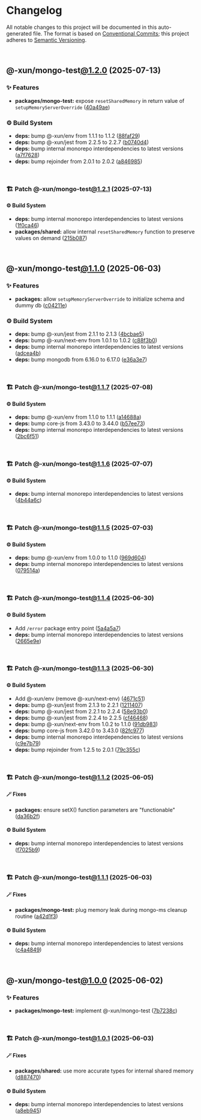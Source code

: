 # Changelog

All notable changes to this project will be documented in this auto-generated
file. The format is based on [Conventional Commits][1];
this project adheres to [Semantic Versioning][2].

<br />

## @-xun/mongo-test[@1.2.0][3] (2025-07-13)

### ✨ Features

- **packages/mongo-test:** expose `resetSharedMemory` in return value of `setupMemoryServerOverride` ([40a49ae][4])

### ⚙️ Build System

- **deps:** bump @-xun/env from 1.1.1 to 1.1.2 ([88faf29][5])
- **deps:** bump @-xun/jest from 2.2.5 to 2.2.7 ([b0740d4][6])
- **deps:** bump internal monorepo interdependencies to latest versions ([a7f7628][7])
- **deps:** bump rejoinder from 2.0.1 to 2.0.2 ([a846985][8])

<br />

### 🏗️ Patch @-xun/mongo-test[@1.2.1][9] (2025-07-13)

#### ⚙️ Build System

- **deps:** bump internal monorepo interdependencies to latest versions ([1f0ca46][10])
- **packages/shared:** allow internal `resetSharedMemory` function to preserve values on demand ([215b087][11])

<br />

## @-xun/mongo-test[@1.1.0][12] (2025-06-03)

### ✨ Features

- **packages:** allow `setupMemoryServerOverride` to initialize schema and dummy db ([c04211e][13])

### ⚙️ Build System

- **deps:** bump @-xun/jest from 2.1.1 to 2.1.3 ([4bcbae5][14])
- **deps:** bump @-xun/next-env from 1.0.1 to 1.0.2 ([c88f3b0][15])
- **deps:** bump internal monorepo interdependencies to latest versions ([adcea4b][16])
- **deps:** bump mongodb from 6.16.0 to 6.17.0 ([e36a3e7][17])

<br />

### 🏗️ Patch @-xun/mongo-test[@1.1.7][18] (2025-07-08)

#### ⚙️ Build System

- **deps:** bump @-xun/env from 1.1.0 to 1.1.1 ([a14688a][19])
- **deps:** bump core-js from 3.43.0 to 3.44.0 ([b57ee73][20])
- **deps:** bump internal monorepo interdependencies to latest versions ([2bc6f51][21])

<br />

### 🏗️ Patch @-xun/mongo-test[@1.1.6][22] (2025-07-07)

#### ⚙️ Build System

- **deps:** bump internal monorepo interdependencies to latest versions ([4b44a6c][23])

<br />

### 🏗️ Patch @-xun/mongo-test[@1.1.5][24] (2025-07-03)

#### ⚙️ Build System

- **deps:** bump @-xun/env from 1.0.0 to 1.1.0 ([969d604][25])
- **deps:** bump internal monorepo interdependencies to latest versions ([079514a][26])

<br />

### 🏗️ Patch @-xun/mongo-test[@1.1.4][27] (2025-06-30)

#### ⚙️ Build System

- Add `/error` package entry point ([5a4a5a7][28])
- **deps:** bump internal monorepo interdependencies to latest versions ([2665e9e][29])

<br />

### 🏗️ Patch @-xun/mongo-test[@1.1.3][30] (2025-06-30)

#### ⚙️ Build System

- Add @-xun/env (remove @-xun/next-env) ([4671c51][31])
- **deps:** bump @-xun/jest from 2.1.3 to 2.2.1 ([1211407][32])
- **deps:** bump @-xun/jest from 2.2.1 to 2.2.4 ([58e93b0][33])
- **deps:** bump @-xun/jest from 2.2.4 to 2.2.5 ([cf46468][34])
- **deps:** bump @-xun/next-env from 1.0.2 to 1.1.0 ([91db983][35])
- **deps:** bump core-js from 3.42.0 to 3.43.0 ([82fc977][36])
- **deps:** bump internal monorepo interdependencies to latest versions ([c9e7b79][37])
- **deps:** bump rejoinder from 1.2.5 to 2.0.1 ([79c355c][38])

<br />

### 🏗️ Patch @-xun/mongo-test[@1.1.2][39] (2025-06-05)

#### 🪄 Fixes

- **packages:** ensure setX() function parameters are "functionable" ([da36b2f][40])

#### ⚙️ Build System

- **deps:** bump internal monorepo interdependencies to latest versions ([f7025b9][41])

<br />

### 🏗️ Patch @-xun/mongo-test[@1.1.1][42] (2025-06-03)

#### 🪄 Fixes

- **packages/mongo-test:** plug memory leak during mongo-ms cleanup routine ([a42d1f3][43])

#### ⚙️ Build System

- **deps:** bump internal monorepo interdependencies to latest versions ([c4a4849][44])

<br />

## @-xun/mongo-test[@1.0.0][45] (2025-06-02)

### ✨ Features

- **packages/mongo-test:** implement @-xun/mongo-test ([7b7238c][46])

<br />

### 🏗️ Patch @-xun/mongo-test[@1.0.1][47] (2025-06-03)

#### 🪄 Fixes

- **packages/shared:** use more accurate types for internal shared memory ([d887470][48])

#### ⚙️ Build System

- **deps:** bump internal monorepo interdependencies to latest versions ([a8eb945][49])

[1]: https://conventionalcommits.org
[2]: https://semver.org
[3]: https://github.com/Xunnamius/mongo-utils/compare/@-xun/mongo-test@1.1.7...@-xun/mongo-test@1.2.0
[4]: https://github.com/Xunnamius/mongo-utils/commit/40a49ae68f7b595d1d0d315eb673c0ca84015b58
[5]: https://github.com/Xunnamius/mongo-utils/commit/88faf297750fcb8ce06e3045231c28af44e62cf8
[6]: https://github.com/Xunnamius/mongo-utils/commit/b0740d43593ff1892a3a624c497acce3bf3297a9
[7]: https://github.com/Xunnamius/mongo-utils/commit/a7f762885434aa965e58dfc1af4a47d55cf0ce63
[8]: https://github.com/Xunnamius/mongo-utils/commit/a8469859ae9f57daa447a285037effed20c7cced
[9]: https://github.com/Xunnamius/mongo-utils/compare/@-xun/mongo-test@1.2.0...@-xun/mongo-test@1.2.1
[10]: https://github.com/Xunnamius/mongo-utils/commit/1f0ca468a5f232fd532c91f3f9f65284575178f7
[11]: https://github.com/Xunnamius/mongo-utils/commit/215b087cc1b8fd6914cf3fbe657f77626466f333
[12]: https://github.com/Xunnamius/mongo-utils/compare/@-xun/mongo-test@1.0.1...@-xun/mongo-test@1.1.0
[13]: https://github.com/Xunnamius/mongo-utils/commit/c04211e3ff9f2d1a4c7292b600a0f079f7e77b3b
[14]: https://github.com/Xunnamius/mongo-utils/commit/4bcbae5c6f7de13e3f4f2460bb13f253600b200f
[15]: https://github.com/Xunnamius/mongo-utils/commit/c88f3b0ed64868a6f49bce55cc755bfcc2c2a2f9
[16]: https://github.com/Xunnamius/mongo-utils/commit/adcea4b279e5bbf21b37d855ee502f1f635668d3
[17]: https://github.com/Xunnamius/mongo-utils/commit/e36a3e74258b21b72f3efea7ae717693958d19b7
[18]: https://github.com/Xunnamius/mongo-utils/compare/@-xun/mongo-test@1.1.6...@-xun/mongo-test@1.1.7
[19]: https://github.com/Xunnamius/mongo-utils/commit/a14688a357d9c3a864c9c3e99bd46c85675e6895
[20]: https://github.com/Xunnamius/mongo-utils/commit/b57ee73e16fa727a552c196a26560f0861b8a985
[21]: https://github.com/Xunnamius/mongo-utils/commit/2bc6f51f9f2b664299324bf7103f7035a2275eb2
[22]: https://github.com/Xunnamius/mongo-utils/compare/@-xun/mongo-test@1.1.5...@-xun/mongo-test@1.1.6
[23]: https://github.com/Xunnamius/mongo-utils/commit/4b44a6c56354073996bd062259926a167850dc5d
[24]: https://github.com/Xunnamius/mongo-utils/compare/@-xun/mongo-test@1.1.4...@-xun/mongo-test@1.1.5
[25]: https://github.com/Xunnamius/mongo-utils/commit/969d60411652ab8060415009be92c4fb51e51ffd
[26]: https://github.com/Xunnamius/mongo-utils/commit/079514a535ffbde4b4bfc6873c427a90ebf61557
[27]: https://github.com/Xunnamius/mongo-utils/compare/@-xun/mongo-test@1.1.3...@-xun/mongo-test@1.1.4
[28]: https://github.com/Xunnamius/mongo-utils/commit/5a4a5a72ee127a824372b4175e7a7f6ab5a03af4
[29]: https://github.com/Xunnamius/mongo-utils/commit/2665e9e2d66d6b3f49c5eff1ec1cdf6b20d4cfaf
[30]: https://github.com/Xunnamius/mongo-utils/compare/@-xun/mongo-test@1.1.2...@-xun/mongo-test@1.1.3
[31]: https://github.com/Xunnamius/mongo-utils/commit/4671c51e0b154b368b76cc65445cc8fa8f242dc2
[32]: https://github.com/Xunnamius/mongo-utils/commit/12114076b58467a9e360a692c8811812cf5b46ad
[33]: https://github.com/Xunnamius/mongo-utils/commit/58e93b0aedb278b009c185e5dfc9f32cf0972085
[34]: https://github.com/Xunnamius/mongo-utils/commit/cf464682a7b2394e2d23fc6c57a72c5c79e30efa
[35]: https://github.com/Xunnamius/mongo-utils/commit/91db983263466271b376021bb471d5b5c293b2df
[36]: https://github.com/Xunnamius/mongo-utils/commit/82fc97790fe3d2599e1333238e77fc915e7e4f29
[37]: https://github.com/Xunnamius/mongo-utils/commit/c9e7b791fd5fa7823d6028e840bcef44b12978f0
[38]: https://github.com/Xunnamius/mongo-utils/commit/79c355ce1906b7d7de63413f997423e40c7d9b43
[39]: https://github.com/Xunnamius/mongo-utils/compare/@-xun/mongo-test@1.1.1...@-xun/mongo-test@1.1.2
[40]: https://github.com/Xunnamius/mongo-utils/commit/da36b2f7ed743ec7d8e66e842457ff4af33ae36e
[41]: https://github.com/Xunnamius/mongo-utils/commit/f7025b96096fa3c28f6709dbefc9663807f406dd
[42]: https://github.com/Xunnamius/mongo-utils/compare/@-xun/mongo-test@1.1.0...@-xun/mongo-test@1.1.1
[43]: https://github.com/Xunnamius/mongo-utils/commit/a42d1f3bf6df8ecad890c565a46f81f53a45682a
[44]: https://github.com/Xunnamius/mongo-utils/commit/c4a48495d2d01da20245757303c3130ffe912d9a
[45]: https://github.com/Xunnamius/mongo-utils/compare/7b7238ccb96b3e04fca5f7608ea8476890bbb153...@-xun/mongo-test@1.0.0
[46]: https://github.com/Xunnamius/mongo-utils/commit/7b7238ccb96b3e04fca5f7608ea8476890bbb153
[47]: https://github.com/Xunnamius/mongo-utils/compare/@-xun/mongo-test@1.0.0...@-xun/mongo-test@1.0.1
[48]: https://github.com/Xunnamius/mongo-utils/commit/d887470e11c12850d2375d4c5c93bcc22682bb96
[49]: https://github.com/Xunnamius/mongo-utils/commit/a8eb945b56abca416084448e2d151aef93b9c677
